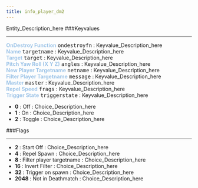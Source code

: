 ```yaml
---
title: info_player_dm2
---
```


Entity_Description_here
###Keyvalues
<hr>
<div class="entityentry">
<span style="color:#9fc5e8;"><b>OnDestroy Function</b></span> <kbd  class="tooltip" data-tooltip="string">ondestroyfn</kbd> :
Keyvalue_Description_here
</div>
<div class="entityentry">
<span style="color:#9fc5e8;"><b>Name</b></span> <kbd  class="tooltip" data-tooltip="target_source">targetname</kbd> :
Keyvalue_Description_here
</div>
<div class="entityentry">
<span style="color:#9fc5e8;"><b>Target</b></span> <kbd  class="tooltip" data-tooltip="target_destination">target</kbd> :
Keyvalue_Description_here
</div>
<div class="entityentry">
<span style="color:#9fc5e8;"><b>Pitch Yaw Roll (X Y Z)</b></span> <kbd  class="tooltip" data-tooltip="string">angles</kbd> :
Keyvalue_Description_here
</div>
<div class="entityentry">
<span style="color:#9fc5e8;"><b>New Player Targetname</b></span> <kbd  class="tooltip" data-tooltip="string">netname</kbd> :
Keyvalue_Description_here
</div>
<div class="entityentry">
<span style="color:#9fc5e8;"><b>Filter Player Targetname</b></span> <kbd  class="tooltip" data-tooltip="string">message</kbd> :
Keyvalue_Description_here
</div>
<div class="entityentry">
<span style="color:#9fc5e8;"><b>Master</b></span> <kbd  class="tooltip" data-tooltip="string">master</kbd> :
Keyvalue_Description_here
</div>
<div class="entityentry">
<span style="color:#9fc5e8;"><b>Repel Speed</b></span> <kbd  class="tooltip" data-tooltip="string">frags</kbd> :
Keyvalue_Description_here
</div>
<div class="entityentry">
<span style="color:#9fc5e8;"><b>Trigger State</b></span> <kbd  class="tooltip" data-tooltip="choices">triggerstate</kbd> :
Keyvalue_Description_here
<ul>
<li><b>0</b></span> : Off : Choice_Description_here</li>
<li><b>1</b></span> : On : Choice_Description_here</li>
<li><b>2</b></span> : Toggle : Choice_Description_here</li>
</ul>
</div>
###Flags
<hr>
<div class="entityflags">
<ul>
<li><b>2 </b></span> : Start Off : Choice_Description_here</li>
<li><b>4 </b></span> : Repel Spawn : Choice_Description_here</li>
<li><b>8 </b></span> : Filter player targetname : Choice_Description_here</li>
<li><b>16 </b></span> : Invert Filter : Choice_Description_here</li>
<li><b>32 </b></span> : Trigger on spawn : Choice_Description_here</li>
<li><b>2048 </b></span> : Not in Deathmatch : Choice_Description_here</li>
</ul>
</div>
